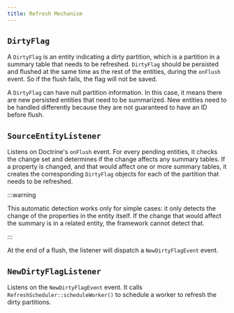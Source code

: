 ```yaml
---
title: Refresh Mechanism
---
```


## `DirtyFlag`

A `DirtyFlag` is an entity indicating a dirty partition, which is a partition in
a summary table that needs to be refreshed. `DirtyFlag` should be persisted and
flushed at the same time as the rest of the entities, during the `onFlush`
event. So if the flush fails, the flag will not be saved.

A `DirtyFlag` can have null partition information. In this case, it means there
are new persisted entities that need to be summarized. New entities need to be
handled differently because they are not guaranteed to have an ID before flush.

## `SourceEntityListener`

Listens on Doctrine's `onFlush` event. For every pending entities, it checks the
change set and determines if the change affects any summary tables. If a
property is changed, and that would affect one or more summary tables, it
creates the corresponding `DirtyFlag` objects for each of the partition that
needs to be refreshed.

:::warning

This automatic detection works only for simple cases: it only detects the change
of the properties in the entity itself. If the change that would affect the
summary is in a related entity, the framework cannot detect that.

:::

At the end of a flush, the listener will dispatch a `NewDirtyFlagEvent` event.

## `NewDirtyFlagListener`

Listens on the `NewDirtyFlagEvent` event. It calls
`RefreshScheduler::scheduleWorker()` to schedule a worker to refresh the dirty
partitions.